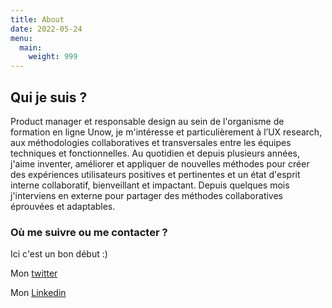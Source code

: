 ```yaml
---
title: About
date: 2022-05-24
menu:
  main:
    weight: 999
---
```


## Qui je suis ?
Product manager et responsable design au sein de l'organisme de formation en ligne Unow, je m'intéresse et particulièrement à l’UX research, aux méthodologies collaboratives et transversales entre les équipes techniques et fonctionnelles. 
Au quotidien et depuis plusieurs années, j'aime inventer, améliorer et appliquer de nouvelles méthodes pour créer des expériences utilisateurs positives et pertinentes et un état d'esprit interne collaboratif, bienveillant et impactant. 
Depuis quelques mois j'interviens en externe pour partager des méthodes collaboratives éprouvées et adaptables.

### Où me suivre ou me contacter ? 
Ici c'est un bon début :) 

Mon [twitter](https://twitter.com/jess_m_martel)

Mon [Linkedin](https://www.linkedin.com/in/jessica-productmanager/)

